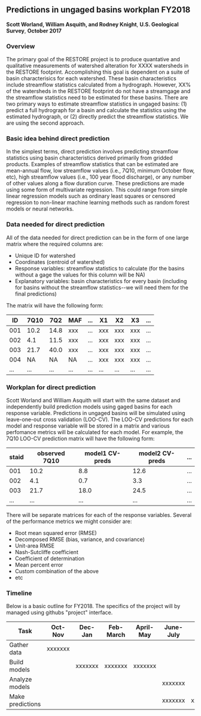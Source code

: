 
## Predictions in ungaged basins workplan FY2018
**Scott Worland, William Asquith, and Rodney Knight**,
**U.S. Geological Survey**,
**October 2017**

### Overview

The primary goal of the RESTORE project is to produce quantative and qualitative measurements of watershed alteration for XXXX watersheds in the RESTORE footprint. Accomplishing this goal is dependent on a suite of basin characterisics for each watershed. These basin characteristics include streamflow statistics calculated from a hydrograph. However, XX% of the watersheds in the RESTORE footprint do not have a streamgage and the streamflow statistics need to be estimated for these basins. There are two primary ways to estimate streamflow statistics in ungaged basins: (1) predict a full hydrograph for a basin and calculate the statistics using the estimated hydrograph, or (2) directly predict the streamflow statistics. We are using the second approach.

### Basic idea behind direct prediction

In the simplest terms, direct prediction involves predicting streamflow statistics using basin characteristics derived primarily from gridded products. Examples of streamflow statistics that can be estimated are mean-annual flow, low streamflow values (i.e., 7Q10, minimum October flow, etc), high streamflow values (i.e., 100 year flood discharge), or any number of other values along a flow duration curve. These predictions are made using some form of multivariate regression. This could range from simple linear regression models such as ordinary least squares or censored regression to non-linear machine learning methods such as random forest models or neural networks. 

### Data needed for direct prediction

All of the data needed for direct prediction can be in the form of one large matrix where the required columns are:

* Unique ID for watershed
* Coordinates (centroid of watershed)
* Response variables: streamflow statistics to calculate (for the basins without a gage the values for this column will be NA)
* Explanatory variables: basin characteristics for every basin (including for basins without the streamflow statistics--we will need them for the final predictions)

The matrix will have the following form:

| ID  | 7Q10 | 7Q2  | MAF | ... | X1  | X2  | X3  | ... |
|-----|------|------|-----|-----|-----|-----|-----|-----|
| 001 | 10.2 | 14.8 | xxx | ... | xxx | xxx | xxx | ... |
| 002 | 4.1  | 11.5 | xxx | ... | xxx | xxx | xxx | ... |
| 003 | 21.7 | 40.0 | xxx | ... | xxx | xxx | xxx | ... |
| 004 | NA   | NA   | NA  | ... | xxx | xxx | xxx | ... |
| ... | ...  | ...  | ... | ... | ... | ... | ... | ... |

### Workplan for direct prediction

Scott Worland and William Asquith will start with the same dataset and independently build prediction models using gaged basins for each response variable. Predictions in ungaged basins will be simulated using leave-one-out cross validation (LOO-CV). The LOO-CV predictions for each model and response variable will be stored in a matrix and various perfomance metrics will be calculated for each model. For example, the 7Q10 LOO-CV prediction matrix will have the following form:

| staid | observed 7Q10 | model1 CV-preds | model2 CV-preds | ... |
|-------|---------------|-----------------|-----------------|-----|
| 001   | 10.2          | 8.8             | 12.6            | ... |
| 002   | 4.1           | 0.7             | 3.3             | ... |
| 003   | 21.7          | 18.0            | 24.5            | ... |
| ...   | ...           | ...             | ...             | ... |

There will be separate matrices for each of the response variables. Several of the performance metrics we might consider are:

* Root mean squared error (RMSE)
* Decomposed RMSE (bias, variance, and covariance)
* Unit-area RMSE
* Nash-Sutcliffe coefficient 
* Coefficient of determination
* Mean percent error
* Custom combination of the above
* etc

### Timeline

Below is a basic outline for FY2018. The specifics of the project will by managed using githubs "project" interface.

| Task             | Oct-Nov | Dec-Jan | Feb-March | April-May | June-July | Aug-Sept |
|------------------|---------|---------|-----------|-----------|-----------|----------|
| Gather data      | xxxxxxx |         |           |           |           |          |
| Build models     |         | xxxxxxx | xxxxxxx   | xxxxxxx   |           |          |
| Analyze models   |         |         |           |           | xxxxxxx   |          |
| Make predictions |         |         |           |           | xxxxxxx   | xxxxxxx  |





